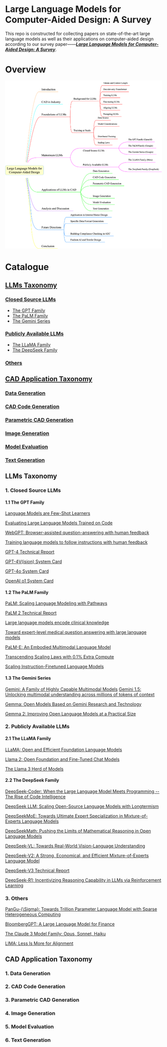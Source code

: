 # Large Language Models for Computer-Aided Design: A Survey

This repo is constructed for collecting papers on state-of-the-art large language models as well as their applications on computer-aided design according to our survey paper——[_**Large Language Models for Computer-Aided Design: A Survey**_]().
# Overview
![Taxonomy](taxonomy.png)

# Catalogue
## [LLMs Taxonomy](#1)
### [Closed Source LLMs](#1.1)
- [The GPT Family](#1.1.1)
- [The PaLM Family](#1.1.2)
- [The Gemini Series](#1.1.3)
### [Publicly Available LLMs](#1.2)
  - [The LLaMA Family](#1.2.1)
  - [The DeepSeek Family](#1.2.2)
### [Others](#1.3)
## [CAD Application Taxonomy](#2)
### [Data Generation](#2.1)
### [CAD Code Generation](#2.2)
### [Parametric CAD Generation](#2.3)
### [Image Generation](#2.4)
### [Model Evaluation](#2.5)
### [Text Generation](#2.6)

<p id="1"></p >

## LLMs Taxonomy
<p id="1.1"></p >

### 1. Closed Source LLMs
<p id="1.1.1"></p >

#### 1.1 The GPT Family

[Language Models are Few-Shot Learners](https://github.com/YangLing0818/Diffusion-Models-Papers-Survey-Taxonomy)

[Evaluating Large Language Models Trained on Code](https://arxiv.org/abs/2107.03374)

[WebGPT: Browser-assisted question-answering with human feedback](https://arxiv.org/abs/2112.09332)

[Training language models to follow instructions with human feedback
](https://proceedings.neurips.cc/paper_files/paper/2022/hash/b1efde53be364a73914f58805a001731-Abstract-Conference.html)

[GPT-4 Technical Report](https://arxiv.org/abs/2303.08774)

[GPT-4V(ision) System Card](https://cdn.openai.com/papers/GPTV_System_Card.pdf)

[GPT-4o System Card](https://arxiv.org/abs/2410.21276)

[OpenAI o1 System Card](https://arxiv.org/abs/2412.16720)
<p id="1.1.2"></p >

#### 1.2 The PaLM Family

[PaLM: Scaling Language Modeling with Pathways](https://www.jmlr.org/papers/v24/22-1144.html)

[PaLM 2 Technical Report](https://arxiv.org/abs/2305.10403)

[Large language models encode clinical knowledge](https://www.nature.com/articles/s41586-023-06291-2)

[Toward expert-level medical question answering with large language models](https://www.nature.com/articles/s41591-024-03423-7)

[PaLM-E: An Embodied Multimodal Language Model](https://proceedings.mlr.press/v202/driess23a.html)

[Transcending Scaling Laws with 0.1% Extra Compute](https://openreview.net/forum?id=Cf6VhQFmhP)

[Scaling Instruction-Finetuned Language Models](https://www.jmlr.org/papers/v25/23-0870.html)
<p id="1.1.3"></p >

#### 1.3 The Gemini Series
[Gemini: A Family of Highly Capable Multimodal Models](https://arxiv.org/abs/2312.11805)
[Gemini 1.5: Unlocking multimodal understanding across millions of tokens of context](https://arxiv.org/abs/2403.05530)

[Gemma: Open Models Based on Gemini Research and Technology](https://arxiv.org/abs/2403.08295)

[Gemma 2: Improving Open Language Models at a Practical Size](https://arxiv.org/abs/2408.00118)
<p id="1.2"></p >

### 2. Publicly Available LLMs
<p id="1.2.1"></p >

#### 2.1 The LLaMA Family
[LLaMA: Open and Efficient Foundation Language Models](https://arxiv.org/abs/2302.13971)

[Llama 2: Open Foundation and Fine-Tuned Chat Models](https://arxiv.org/abs/2307.09288)

[The Llama 3 Herd of Models](https://arxiv.org/abs/2407.21783)
<p id="1.2.2"></p >

#### 2.2 The DeepSeek Family
[DeepSeek-Coder: When the Large Language Model Meets Programming -- The Rise of Code Intelligence](https://arxiv.org/abs/2401.14196)

[DeepSeek LLM: Scaling Open-Source Language Models with Longtermism](https://arxiv.org/abs/2401.02954)

[DeepSeekMoE: Towards Ultimate Expert Specialization in Mixture-of-Experts Language Models](https://openreview.net/forum?id=EmUsC2FogT)

[DeepSeekMath: Pushing the Limits of Mathematical Reasoning in Open Language Models](https://arxiv.org/abs/2402.03300)

[DeepSeek-VL: Towards Real-World Vision-Language Understanding](https://arxiv.org/abs/2403.05525)

[DeepSeek-V2: A Strong, Economical, and Efficient Mixture-of-Experts Language Model](https://arxiv.org/abs/2405.04434)

[DeepSeek-V3 Technical Report](https://arxiv.org/abs/2412.19437)

[DeepSeek-R1: Incentivizing Reasoning Capability in LLMs via Reinforcement Learning](https://arxiv.org/abs/2501.12948)
<p id="1.3"></p >

### 3. Others

[PanGu-{\Sigma}: Towards Trillion Parameter Language Model with Sparse Heterogeneous Computing](https://arxiv.org/abs/2303.10845)

[BloombergGPT: A Large Language Model for Finance](https://arxiv.org/abs/2303.17564)

[The Claude 3 Model Family: Opus, Sonnet, Haiku](https://www-cdn.anthropic.com/de8ba9b01c9ab7cbabf5c33b80b7bbc618857627/Model_Card_Claude_3.pdf)


[LIMA: Less Is More for Alignment](https://proceedings.neurips.cc/paper_files/paper/2023/hash/ac662d74829e4407ce1d126477f4a03a-Abstract-Conference.html)
<p id="2"></p >






## CAD Application Taxonomy
<p id="2.1"></p >

### 1. Data Generation
<p id="2.2"></p >






### 2. CAD Code Generation
<p id="2.3"></p >





### 3. Parametric CAD Generation
<p id="2.4"></p >






### 4. Image Generation
<p id="2.5"></p >





### 5. Model Evaluation
<p id="2.6"></p >






### 6. Text Generation


